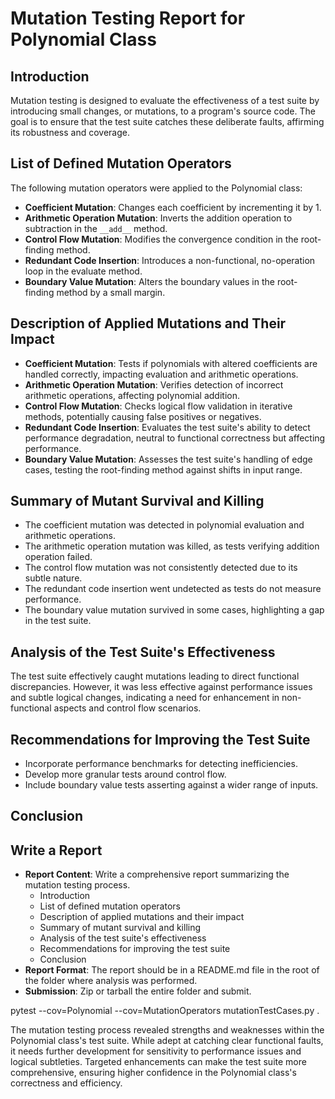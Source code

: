 # Mutation Testing Report for Polynomial Class

## Introduction

Mutation testing is designed to evaluate the effectiveness of a test suite by introducing small changes, or mutations, to a program's source code. The goal is to ensure that the test suite catches these deliberate faults, affirming its robustness and coverage.

## List of Defined Mutation Operators

The following mutation operators were applied to the Polynomial class:

- **Coefficient Mutation**: Changes each coefficient by incrementing it by 1.
- **Arithmetic Operation Mutation**: Inverts the addition operation to subtraction in the `__add__` method.
- **Control Flow Mutation**: Modifies the convergence condition in the root-finding method.
- **Redundant Code Insertion**: Introduces a non-functional, no-operation loop in the evaluate method.
- **Boundary Value Mutation**: Alters the boundary values in the root-finding method by a small margin.

## Description of Applied Mutations and Their Impact

- **Coefficient Mutation**: Tests if polynomials with altered coefficients are handled correctly, impacting evaluation and arithmetic operations.
- **Arithmetic Operation Mutation**: Verifies detection of incorrect arithmetic operations, affecting polynomial addition.
- **Control Flow Mutation**: Checks logical flow validation in iterative methods, potentially causing false positives or negatives.
- **Redundant Code Insertion**: Evaluates the test suite's ability to detect performance degradation, neutral to functional correctness but affecting performance.
- **Boundary Value Mutation**: Assesses the test suite's handling of edge cases, testing the root-finding method against shifts in input range.

## Summary of Mutant Survival and Killing

- The coefficient mutation was detected in polynomial evaluation and arithmetic operations.
- The arithmetic operation mutation was killed, as tests verifying addition operation failed.
- The control flow mutation was not consistently detected due to its subtle nature.
- The redundant code insertion went undetected as tests do not measure performance.
- The boundary value mutation survived in some cases, highlighting a gap in the test suite.

## Analysis of the Test Suite's Effectiveness

The test suite effectively caught mutations leading to direct functional discrepancies. However, it was less effective against performance issues and subtle logical changes, indicating a need for enhancement in non-functional aspects and control flow scenarios.

## Recommendations for Improving the Test Suite

- Incorporate performance benchmarks for detecting inefficiencies.
- Develop more granular tests around control flow.
- Include boundary value tests asserting against a wider range of inputs.

## Conclusion


## Write a Report

- **Report Content**: Write a comprehensive report summarizing the mutation testing process.
  - Introduction
  - List of defined mutation operators
  - Description of applied mutations and their impact
  - Summary of mutant survival and killing
  - Analysis of the test suite's effectiveness
  - Recommendations for improving the test suite
  - Conclusion
- **Report Format**: The report should be in a README.md file in the root of the folder where analysis was performed.
- **Submission**: Zip or tarball the entire folder and submit.


pytest --cov=Polynomial --cov=MutationOperators mutationTestCases.py 
.

The mutation testing process revealed strengths and weaknesses within the Polynomial class's test suite. While adept at catching clear functional faults, it needs further development for sensitivity to performance issues and logical subtleties. Targeted enhancements can make the test suite more comprehensive, ensuring higher confidence in the Polynomial class's correctness and efficiency.

